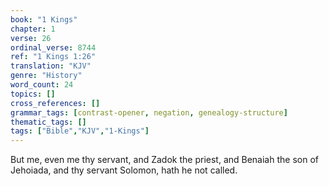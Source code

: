 ```yaml
---
book: "1 Kings"
chapter: 1
verse: 26
ordinal_verse: 8744
ref: "1 Kings 1:26"
translation: "KJV"
genre: "History"
word_count: 24
topics: []
cross_references: []
grammar_tags: [contrast-opener, negation, genealogy-structure]
thematic_tags: []
tags: ["Bible","KJV","1-Kings"]
---
```

But me, even me thy servant, and Zadok the priest, and Benaiah the son of Jehoiada, and thy servant Solomon, hath he not called.
